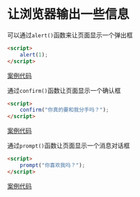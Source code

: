 # 让浏览器输出一些信息

可以通过`alert()`函数来让页面显示一个弹出框

```html
<script>
    alert(1);
</script>
```

[案例代码](./demo/demo01.html)

通过`confirm()`函数让页面显示一个确认框

```html
<script>
    confirm("你真的要和我分手吗？");
</script>
```

[案例代码](./demo/demo02.html)

通过`prompt()`函数让页面显示一个消息对话框

```html
<script>
    prompt("你喜欢我吗？");
</script>
```

[案例代码](./demo/demo03.html)
